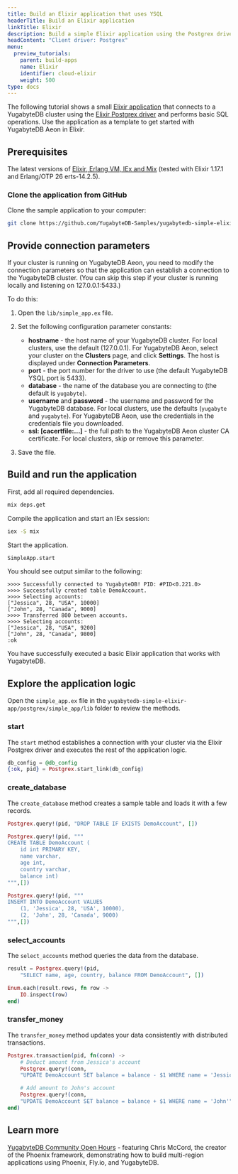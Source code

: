 ```yaml
---
title: Build an Elixir application that uses YSQL
headerTitle: Build an Elixir application
linkTitle: Elixir
description: Build a simple Elixir application using the Postgrex driver and YSQL API to connect to and interact with a YugabyteDB Aeon cluster.
headContent: "Client driver: Postgrex"
menu:
  preview_tutorials:
    parent: build-apps
    name: Elixir
    identifier: cloud-elixir
    weight: 500
type: docs
---
```


The following tutorial shows a small [Elixir application](https://github.com/YugabyteDB-Samples/yugabytedb-simple-elixir-app/tree/main) that connects to a YugabyteDB cluster using the [Elixir Postgrex driver](https://github.com/elixir-ecto/postgrex) and performs basic SQL operations. Use the application as a template to get started with YugabyteDB Aeon in Elixir.

## Prerequisites

The latest versions of [Elixir, Erlang VM, IEx and Mix](https://elixir-lang.org/docs.html) (tested with Elixir 1.17.1 and Erlang/OTP 26 erts-14.2.5).

### Clone the application from GitHub

Clone the sample application to your computer:

```sh
git clone https://github.com/YugabyteDB-Samples/yugabytedb-simple-elixir-app.git && cd yugabytedb-simple-elixir-app/postgrex/simple_app
```

## Provide connection parameters

If your cluster is running on YugabyteDB Aeon, you need to modify the connection parameters so that the application can establish a connection to the YugabyteDB cluster. (You can skip this step if your cluster is running locally and listening on 127.0.0.1:5433.)

To do this:

1. Open the `lib/simple_app.ex` file.

1. Set the following configuration parameter constants:

    - **hostname** - the host name of your YugabyteDB cluster. For local clusters, use the default (127.0.0.1). For YugabyteDB Aeon, select your cluster on the **Clusters** page, and click **Settings**. The host is displayed under **Connection Parameters**.
    - **port** - the port number for the driver to use (the default YugabyteDB YSQL port is 5433).
    - **database** - the name of the database you are connecting to (the default is `yugabyte`).
    - **username** and **password** - the username and password for the YugabyteDB database. For local clusters, use the defaults (`yugabyte` and `yugabyte`). For YugabyteDB Aeon, use the credentials in the credentials file you downloaded.
    - **ssl: \[cacertfile:...\]** - the full path to the YugabyteDB Aeon cluster CA certificate. For local clusters, skip or remove this parameter.

1. Save the file.

## Build and run the application

First, add all required dependencies.

```sh
mix deps.get
```

Compile the application and start an IEx session:

```sh
iex -S mix
```

Start the application.

```sh
SimpleApp.start
```

You should see output similar to the following:

```output
>>>> Successfully connected to YugabyteDB! PID: #PID<0.221.0>
>>>> Successfully created table DemoAccount.
>>>> Selecting accounts:
["Jessica", 28, "USA", 10000]
["John", 28, "Canada", 9000]
>>>> Transferred 800 between accounts.
>>>> Selecting accounts:
["Jessica", 28, "USA", 9200]
["John", 28, "Canada", 9800]
:ok
```

You have successfully executed a basic Elixir application that works with YugabyteDB.

## Explore the application logic

Open the `simple_app.ex` file in the `yugabytedb-simple-elixir-app/postgrex/simple_app/lib` folder to review the methods.

### start

The `start` method establishes a connection with your cluster via the Elixir Postgrex driver and executes the rest of the application logic.

```elixir
db_config = @db_config
{:ok, pid} = Postgrex.start_link(db_config)
```

### create_database

The `create_database` method creates a sample table and loads it with a few records.

```elixir
Postgrex.query!(pid, "DROP TABLE IF EXISTS DemoAccount", [])

Postgrex.query!(pid, """
CREATE TABLE DemoAccount (
    id int PRIMARY KEY,
    name varchar,
    age int,
    country varchar,
    balance int)
""",[])

Postgrex.query!(pid, """
INSERT INTO DemoAccount VALUES
    (1, 'Jessica', 28, 'USA', 10000),
    (2, 'John', 28, 'Canada', 9000)
""",[])
```

### select_accounts

The `select_accounts` method queries the data from the database.

```elixir
result = Postgrex.query!(pid,
    "SELECT name, age, country, balance FROM DemoAccount", [])

Enum.each(result.rows, fn row ->
    IO.inspect(row)
end)
```

### transfer_money

The `transfer_money` method updates your data consistently with distributed transactions.

```elixir
Postgrex.transaction(pid, fn(conn) ->
    # Deduct amount from Jessica's account
    Postgrex.query!(conn,
    "UPDATE DemoAccount SET balance = balance - $1 WHERE name = 'Jessica'", [amount])

    # Add amount to John's account
    Postgrex.query!(conn,
    "UPDATE DemoAccount SET balance = balance + $1 WHERE name = 'John'", [amount])
end)
```

## Learn more

[YugabyteDB Community Open Hours](https://www.youtube.com/live/_utOXl3eWoA?feature=shared) - featuring Chris McCord, the creator of the Phoenix framework, demonstrating how to build multi-region applications using Phoenix, Fly.io, and YugabyteDB.
